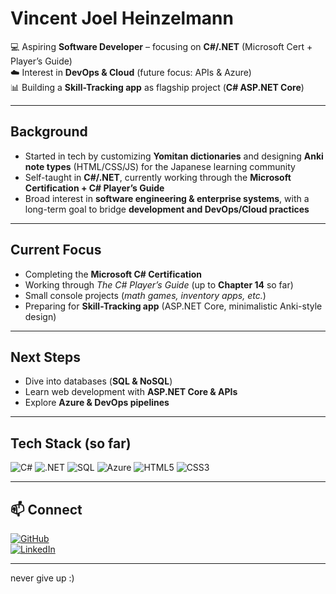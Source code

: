 # Vincent Joel Heinzelmann 

💻 Aspiring **Software Developer** – focusing on **C#/.NET** (Microsoft Cert + Player’s Guide)  
☁️ Interest in **DevOps & Cloud** (future focus: APIs & Azure)  
📊 Building a **Skill-Tracking app** as flagship project (**C# ASP.NET Core**)  

---

##  Background  

-  Started in tech by customizing **Yomitan dictionaries** and designing **Anki note types** (HTML/CSS/JS) for the Japanese learning community  
-  Self-taught in **C#/.NET**, currently working through the **Microsoft Certification + C# Player’s Guide**  
-  Broad interest in **software engineering & enterprise systems**, with a long-term goal to bridge **development and DevOps/Cloud practices**  

---

##  Current Focus  

-  Completing the **Microsoft C# Certification**  
-  Working through *The C# Player’s Guide* (up to **Chapter 14** so far)  
-  Small console projects (*math games, inventory apps, etc.*)  
-  Preparing for **Skill-Tracking app** (ASP.NET Core, minimalistic Anki-style design)  

---

##  Next Steps  

-  Dive into databases (**SQL & NoSQL**)  
-  Learn web development with **ASP.NET Core & APIs**  
-  Explore **Azure & DevOps pipelines**  

---

##  Tech Stack (so far)  

![C#](https://img.shields.io/badge/C%23-239120?style=for-the-badge&logo=c-sharp&logoColor=white)
![.NET](https://img.shields.io/badge/.NET-512BD4?style=for-the-badge&logo=dotnet&logoColor=white)
![SQL](https://img.shields.io/badge/SQL-CC2927?style=for-the-badge&logo=databricks&logoColor=white)
![Azure](https://img.shields.io/badge/Azure-0078D4?style=for-the-badge&logo=microsoft-azure&logoColor=white)
![HTML5](https://img.shields.io/badge/HTML5-E34F26?style=for-the-badge&logo=html5&logoColor=white)
![CSS3](https://img.shields.io/badge/CSS3-1572B6?style=for-the-badge&logo=css3&logoColor=white)

---

## 📫 Connect  

[![GitHub](https://img.shields.io/badge/GitHub-181717?style=for-the-badge&logo=github&logoColor=white)](https://github.com/Vinccii)  
[![LinkedIn](https://img.shields.io/badge/LinkedIn-0077B5?style=for-the-badge&logo=linkedin&logoColor=white)](https://www.linkedin.com/in/Soon...)  

---

never give up :)
